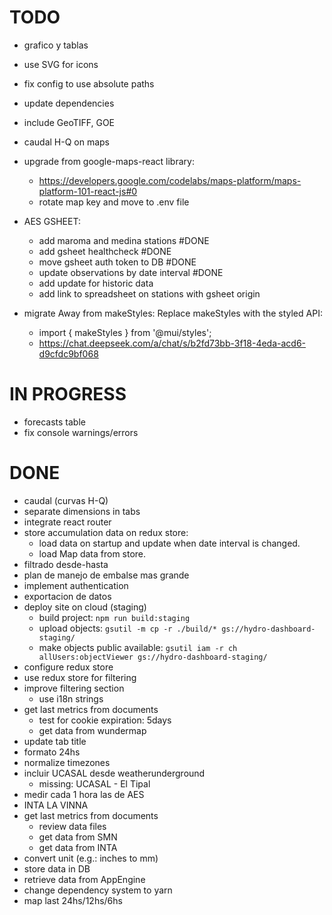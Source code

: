 # TODO

- grafico y tablas
- use SVG for icons
- fix config to use absolute paths
- update dependencies
- include GeoTIFF, GOE
- caudal H-Q on maps

- upgrade from google-maps-react library:

  - https://developers.google.com/codelabs/maps-platform/maps-platform-101-react-js#0
  - rotate map key and move to .env file

- AES GSHEET:

  - add maroma and medina stations #DONE
  - add gsheet healthcheck #DONE
  - move gsheet auth token to DB #DONE
  - update observations by date interval #DONE
  - add update for historic data
  - add link to spreadsheet on stations with gsheet origin

- migrate Away from makeStyles: Replace makeStyles with the styled API:
  - import { makeStyles } from '@mui/styles';
  - https://chat.deepseek.com/a/chat/s/b2fd73bb-3f18-4eda-acd6-d9cfdc9bf068

# IN PROGRESS

- forecasts table
- fix console warnings/errors

# DONE

- caudal (curvas H-Q)
- separate dimensions in tabs
- integrate react router
- store accumulation data on redux store:
  - load data on startup and update when date interval is changed.
  - load Map data from store.
- filtrado desde-hasta
- plan de manejo de embalse mas grande
- implement authentication
- exportacion de datos
- deploy site on cloud (staging)
  - build project: `npm run build:staging`
  - upload objects: `gsutil -m cp -r ./build/* gs://hydro-dashboard-staging/`
  - make objects public available: `gsutil iam -r ch allUsers:objectViewer gs://hydro-dashboard-staging/`
- configure redux store
- use redux store for filtering
- improve filtering section
  - use i18n strings
- get last metrics from documents
  - test for cookie expiration: 5days
  - get data from wundermap
- update tab title
- formato 24hs
- normalize timezones
- incluir UCASAL desde weatherunderground
  - missing: UCASAL - El Tipal
- medir cada 1 hora las de AES
- INTA LA VINNA
- get last metrics from documents
  - review data files
  - get data from SMN
  - get data from INTA
- convert unit (e.g.: inches to mm)
- store data in DB
- retrieve data from AppEngine
- change dependency system to yarn
- map last 24hs/12hs/6hs
